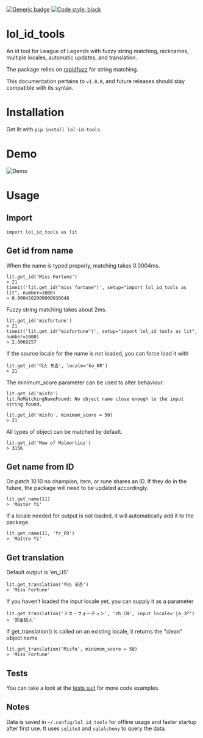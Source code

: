 [![Generic badge](https://img.shields.io/github/workflow/status/mrtolkien/lol_id_tools/Python%20package)](https://shields.io/) [![Code style: black](https://img.shields.io/badge/code%20style-black-000000.svg)](https://github.com/psf/black)



# lol_id_tools
An id tool for League of Legends with fuzzy string matching, nicknames, multiple locales, automatic updates, 
and translation.

The package relies on [rapidfuzz](https://github.com/rhasspy/rapidfuzz) for string matching.

This documentation pertains to `v1.0.0`, and future releases should stay compatible with its syntax.

# Installation

Get lit with `pip install lol-id-tools`

# Demo
![Demo](demo.gif)

# Usage
## Import
```
import lol_id_tools as lit
```
## Get id from name
When the name is typed properly, matching takes 0.0004ms.
```
lit.get_id('Miss Fortune')
> 21
timeit('lit.get_id("miss fortune")', setup="import lol_id_tools as lit", number=1000)
> 0.0004502000000030648
```

Fuzzy string matching takes about 2ms.
```
lit.get_id('misfortune')
> 21
timeit('lit.get_id("misfortune")', setup="import lol_id_tools as lit", number=1000)
> 2.0069257
```

If the source locale for the name is not loaded, you can force load it with
```
lit.get_id('미스 포츈', locale='ko_KR')
> 21
```

The minimum_score parameter can be used to alter behaviour. 
```
lit.get_id('misfo')
lit.NoMatchingNameFound: No object name close enough to the input string found.

lit.get_id('misfo', minimum_score = 50)
> 21
```

All types of object can be matched by default.
```
lit.get_id('Maw of Malmortius')
> 3156
```

## Get name from ID
On patch 10.10 no champion, item, or rune shares an ID. If they do in the future, the package will need to be
updated accordingly.

```
lit.get_name(11)
> 'Master Yi'
```

If a locale needed for output is not loaded, it will automatically add it to the package.
```
lit.get_name(11, 'fr_FR')
> 'Maître Yi'
```

## Get translation
Default output is 'en_US'
```
lit.get_translation('미스 포츈')
> 'Miss Fortune'
```

If you haven’t loaded the input locale yet, you can supply it as a parameter
```
lit.get_translation('ミス・フォーチュン', 'zh_CN', input_locale='ja_JP')
> '赏金猎人'
```

If get_translation() is called on an existing locale, it returns the "clean" object name
```
lit.get_translation('Misfo', minimum_score = 50)
> 'Miss Fortune'
```

## Tests

You can take a look at the [tests suit](https://github.com/mrtolkien/lol_id_tools/tree/master/lol_id_tools/_tests) 
for more code examples.

## Notes

Data is saved in `~/.config/lol_id_tools` for offline usage and faster startup after first use. 
It uses `sqlite3` and `sqlalchemy` to query the data.
